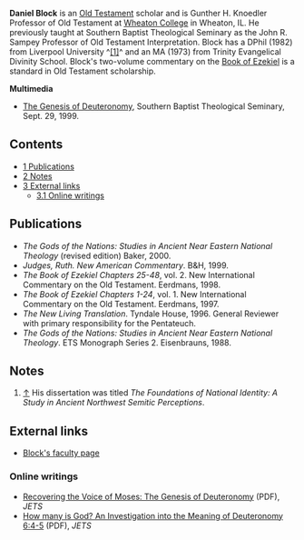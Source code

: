 **Daniel Block** is an
[Old Testament](Old_Testament "Old Testament") scholar and is
Gunther H. Knoedler Professor of Old Testament at
[Wheaton College](Wheaton_College "Wheaton College") in Wheaton,
IL. He previously taught at Southern Baptist Theological Seminary
as the John R. Sampey Professor of Old Testament Interpretation.
Block has a DPhil (1982) from Liverpool University ^[[1]](#note-0)^
and an MA (1973) from Trinity Evangelical Divinity School. Block's
two-volume commentary on the
[Book of Ezekiel](Book_of_Ezekiel "Book of Ezekiel") is a standard
in Old Testament scholarship.

**Multimedia**

-   [The Genesis of Deuteronomy](http://www.sbts.edu/MP3/Speakers/990929block.mp3),
    Southern Baptist Theological Seminary, Sept. 29, 1999.

## Contents

-   [1 Publications](#Publications)
-   [2 Notes](#Notes)
-   [3 External links](#External_links)
    -   [3.1 Online writings](#Online_writings)


## Publications

-   *The Gods of the Nations: Studies in Ancient Near Eastern National Theology*
    (revised edition) Baker, 2000.
-   *Judges, Ruth. New American Commentary*. B&H, 1999.
-   *The Book of Ezekiel Chapters 25-48*, vol. 2. New International
    Commentary on the Old Testament. Eerdmans, 1998.
-   *The Book of Ezekiel Chapters 1-24*, vol. 1. New International
    Commentary on the Old Testament. Eerdmans, 1997.
-   *The New Living Translation*. Tyndale House, 1996. General
    Reviewer with primary responsibility for the Pentateuch.
-   *The Gods of the Nations: Studies in Ancient Near Eastern National Theology*.
    ETS Monograph Series 2. Eisenbrauns, 1988.

## Notes

1.  [↑](#ref-0) His dissertation was titled
    *The Foundations of National Identity: A Study in Ancient Northwest Semitic Perceptions*.

## External links

-   [Block's faculty page](http://www.wheaton.edu/Theology/Faculty/block/)

### Online writings

-   [Recovering the Voice of Moses: The Genesis of Deuteronomy](http://www.etsjets.org/jets/journal/44/44-3/44-3-PP385-408_JETS.pdf)
    (PDF), *JETS*
-   [How many is God? An Investigation into the Meaning of Deuteronomy 6:4-5](http://www.etsjets.org/jets/journal/47/47-2/47-2-pp193-212_JETS.pdf)
    (PDF), *JETS*



